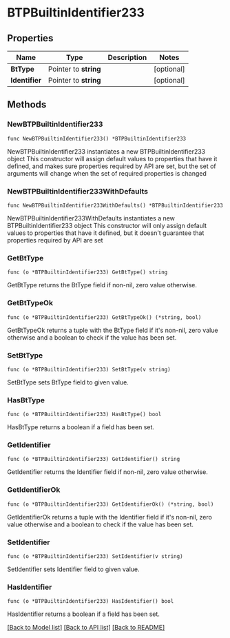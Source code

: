 # BTPBuiltinIdentifier233

## Properties

Name | Type | Description | Notes
------------ | ------------- | ------------- | -------------
**BtType** | Pointer to **string** |  | [optional] 
**Identifier** | Pointer to **string** |  | [optional] 

## Methods

### NewBTPBuiltinIdentifier233

`func NewBTPBuiltinIdentifier233() *BTPBuiltinIdentifier233`

NewBTPBuiltinIdentifier233 instantiates a new BTPBuiltinIdentifier233 object
This constructor will assign default values to properties that have it defined,
and makes sure properties required by API are set, but the set of arguments
will change when the set of required properties is changed

### NewBTPBuiltinIdentifier233WithDefaults

`func NewBTPBuiltinIdentifier233WithDefaults() *BTPBuiltinIdentifier233`

NewBTPBuiltinIdentifier233WithDefaults instantiates a new BTPBuiltinIdentifier233 object
This constructor will only assign default values to properties that have it defined,
but it doesn't guarantee that properties required by API are set

### GetBtType

`func (o *BTPBuiltinIdentifier233) GetBtType() string`

GetBtType returns the BtType field if non-nil, zero value otherwise.

### GetBtTypeOk

`func (o *BTPBuiltinIdentifier233) GetBtTypeOk() (*string, bool)`

GetBtTypeOk returns a tuple with the BtType field if it's non-nil, zero value otherwise
and a boolean to check if the value has been set.

### SetBtType

`func (o *BTPBuiltinIdentifier233) SetBtType(v string)`

SetBtType sets BtType field to given value.

### HasBtType

`func (o *BTPBuiltinIdentifier233) HasBtType() bool`

HasBtType returns a boolean if a field has been set.

### GetIdentifier

`func (o *BTPBuiltinIdentifier233) GetIdentifier() string`

GetIdentifier returns the Identifier field if non-nil, zero value otherwise.

### GetIdentifierOk

`func (o *BTPBuiltinIdentifier233) GetIdentifierOk() (*string, bool)`

GetIdentifierOk returns a tuple with the Identifier field if it's non-nil, zero value otherwise
and a boolean to check if the value has been set.

### SetIdentifier

`func (o *BTPBuiltinIdentifier233) SetIdentifier(v string)`

SetIdentifier sets Identifier field to given value.

### HasIdentifier

`func (o *BTPBuiltinIdentifier233) HasIdentifier() bool`

HasIdentifier returns a boolean if a field has been set.


[[Back to Model list]](../README.md#documentation-for-models) [[Back to API list]](../README.md#documentation-for-api-endpoints) [[Back to README]](../README.md)


